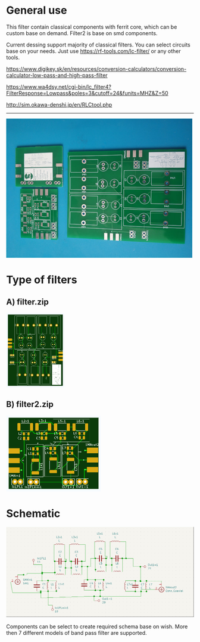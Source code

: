 # General use
This filter contain classical components with ferrit core, which can be custom base on demand.
Filter2 is base on smd components.

Current dessing support majority of classical filters. You can select circuits base on your needs. Just use
https://rf-tools.com/lc-filter/ or any other tools.

https://www.digikey.sk/en/resources/conversion-calculators/conversion-calculator-low-pass-and-high-pass-filter

https://www.wa4dsy.net/cgi-bin/lc_filter4?FilterResponse=Lowpass&poles=3&cutoff=24&funits=MHZ&Z=50

http://sim.okawa-denshi.jp/en/RLCtool.php

***


![picture](pcb.jpg "")


# Type of filters
## A) filter.zip
![filter](classic-filter.png "classic filter")

## B) filter2.zip
![filter](smd-2filter.png "smd filter")


# Schematic
![schema](active-schamatic.png "custom schematic")

Components can be select to create required schema base on wish. More then 7 different models of band pass filter are supported.
